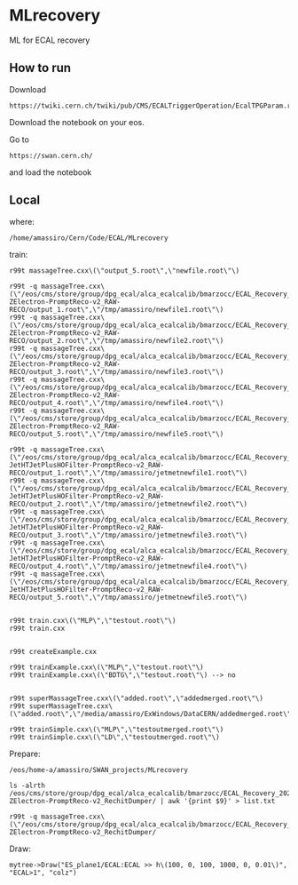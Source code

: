 # MLrecovery

ML for ECAL recovery


How to run
----

Download 

    https://twiki.cern.ch/twiki/pub/CMS/ECALTriggerOperation/EcalTPGParam.root


Download the notebook on your eos.

Go to

    https://swan.cern.ch/
    
and load the notebook




Local
----

where:

    /home/amassiro/Cern/Code/ECAL/MLrecovery

train:

    r99t massageTree.cxx\(\"output_5.root\",\"newfile.root\"\)

    r99t -q massageTree.cxx\(\"/eos/cms/store/group/dpg_ecal/alca_ecalcalib/bmarzocc/ECAL_Recovery_2022/TEST/EGamma_Run2022D-ZElectron-PromptReco-v2_RAW-RECO/output_1.root\",\"/tmp/amassiro/newfile1.root\"\)
    r99t -q massageTree.cxx\(\"/eos/cms/store/group/dpg_ecal/alca_ecalcalib/bmarzocc/ECAL_Recovery_2022/TEST/EGamma_Run2022D-ZElectron-PromptReco-v2_RAW-RECO/output_2.root\",\"/tmp/amassiro/newfile2.root\"\)
    r99t -q massageTree.cxx\(\"/eos/cms/store/group/dpg_ecal/alca_ecalcalib/bmarzocc/ECAL_Recovery_2022/TEST/EGamma_Run2022D-ZElectron-PromptReco-v2_RAW-RECO/output_3.root\",\"/tmp/amassiro/newfile3.root\"\)
    r99t -q massageTree.cxx\(\"/eos/cms/store/group/dpg_ecal/alca_ecalcalib/bmarzocc/ECAL_Recovery_2022/TEST/EGamma_Run2022D-ZElectron-PromptReco-v2_RAW-RECO/output_4.root\",\"/tmp/amassiro/newfile4.root\"\)
    r99t -q massageTree.cxx\(\"/eos/cms/store/group/dpg_ecal/alca_ecalcalib/bmarzocc/ECAL_Recovery_2022/TEST/EGamma_Run2022D-ZElectron-PromptReco-v2_RAW-RECO/output_5.root\",\"/tmp/amassiro/newfile5.root\"\)
    
    r99t -q massageTree.cxx\(\"/eos/cms/store/group/dpg_ecal/alca_ecalcalib/bmarzocc/ECAL_Recovery_2022/TEST/JetMET_Run2022D-JetHTJetPlusHOFilter-PromptReco-v2_RAW-RECO/output_1.root\",\"/tmp/amassiro/jetmetnewfile1.root\"\)
    r99t -q massageTree.cxx\(\"/eos/cms/store/group/dpg_ecal/alca_ecalcalib/bmarzocc/ECAL_Recovery_2022/TEST/JetMET_Run2022D-JetHTJetPlusHOFilter-PromptReco-v2_RAW-RECO/output_2.root\",\"/tmp/amassiro/jetmetnewfile2.root\"\)
    r99t -q massageTree.cxx\(\"/eos/cms/store/group/dpg_ecal/alca_ecalcalib/bmarzocc/ECAL_Recovery_2022/TEST/JetMET_Run2022D-JetHTJetPlusHOFilter-PromptReco-v2_RAW-RECO/output_3.root\",\"/tmp/amassiro/jetmetnewfile3.root\"\)
    r99t -q massageTree.cxx\(\"/eos/cms/store/group/dpg_ecal/alca_ecalcalib/bmarzocc/ECAL_Recovery_2022/TEST/JetMET_Run2022D-JetHTJetPlusHOFilter-PromptReco-v2_RAW-RECO/output_4.root\",\"/tmp/amassiro/jetmetnewfile4.root\"\)
    r99t -q massageTree.cxx\(\"/eos/cms/store/group/dpg_ecal/alca_ecalcalib/bmarzocc/ECAL_Recovery_2022/TEST/JetMET_Run2022D-JetHTJetPlusHOFilter-PromptReco-v2_RAW-RECO/output_5.root\",\"/tmp/amassiro/jetmetnewfile5.root\"\)

    
    r99t train.cxx\(\"MLP\",\"testout.root\"\)
    r99t train.cxx
    
    
    r99t createExample.cxx
    
    r99t trainExample.cxx\(\"MLP\",\"testout.root\"\)
    r99t trainExample.cxx\(\"BDTG\",\"testout.root\"\) --> no
    
    
    r99t superMassageTree.cxx\(\"added.root\",\"addedmerged.root\"\)
    r99t superMassageTree.cxx\(\"added.root\",\"/media/amassiro/ExWindows/DataCERN/addedmerged.root\"\)

    r99t trainSimple.cxx\(\"MLP\",\"testoutmerged.root\"\)
    r99t trainSimple.cxx\(\"LD\",\"testoutmerged.root\"\)


    
Prepare:

    /eos/home-a/amassiro/SWAN_projects/MLrecovery

    ls -alrth /eos/cms/store/group/dpg_ecal/alca_ecalcalib/bmarzocc/ECAL_Recovery_2022/EGamma_Run2022D-ZElectron-PromptReco-v2_RechitDumper/ | awk '{print $9}' > list.txt
    
    r99t -q massageTree.cxx\(\"/eos/cms/store/group/dpg_ecal/alca_ecalcalib/bmarzocc/ECAL_Recovery_2022/EGamma_Run2022D-ZElectron-PromptReco-v2_RechitDumper/
    
    
Draw:

    mytree->Draw("ES_plane1/ECAL:ECAL >> h\(100, 0, 100, 1000, 0, 0.01\)", "ECAL>1", "colz")
    
    
    
    
    
    
    